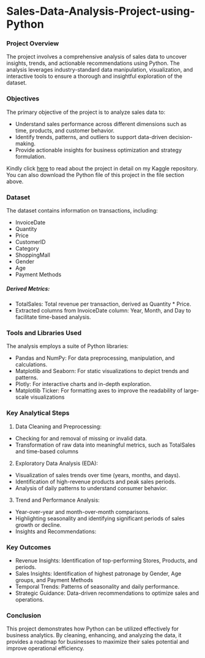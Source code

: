 # Sales-Data-Analysis-Project-using-Python

### Project Overview
The project involves a comprehensive analysis of sales data to uncover insights, trends, and actionable recommendations using Python. The analysis leverages industry-standard data manipulation, visualization, and interactive tools to ensure a thorough and insightful exploration of the dataset.

### Objectives
The primary objective of the project is to analyze sales data to:
- Understand sales performance across different dimensions such as time, products, and customer behavior.
- Identify trends, patterns, and outliers to support data-driven decision-making.
- Provide actionable insights for business optimization and strategy formulation.
  
Kindly click [here](https://www.kaggle.com/code/ochiabutokelechi/sales-data-analysis-with-python) to read about the project in detail on my Kaggle repository. You can also download the Python file of this project in the file section above.

### Dataset
The dataset contains information on transactions, including:
- InvoiceDate
- Quantity
- Price
- CustomerID
- Category
- ShoppingMall
- Gender
- Age
- Payment Methods	

##### Derived Metrics:
- TotalSales: Total revenue per transaction, derived as Quantity * Price.
- Extracted columns from InvoiceDate column: Year, Month, and Day to facilitate time-based analysis.

### Tools and Libraries Used
The analysis employs a suite of Python libraries:
- Pandas and NumPy: For data preprocessing, manipulation, and calculations.
- Matplotlib and Seaborn: For static visualizations to depict trends and patterns.
- Plotly: For interactive charts and in-depth exploration.
- Matplotlib Ticker: For formatting axes to improve the readability of large-scale visualizations

### Key Analytical Steps
1. Data Cleaning and Preprocessing:
- Checking for and removal of missing or invalid data.
- Transformation of raw data into meaningful metrics, such as TotalSales and time-based columns

2. Exploratory Data Analysis (EDA):
- Visualization of sales trends over time (years, months, and days).
- Identification of high-revenue products and peak sales periods.
- Analysis of daily patterns to understand consumer behavior.

3. Trend and Performance Analysis:
- Year-over-year and month-over-month comparisons.
- Highlighting seasonality and identifying significant periods of sales growth or decline.
- Insights and Recommendations:

### Key Outcomes
- Revenue Insights: Identification of top-performing Stores, Products, and periods.
- Sales Insights: Identification of highest patronage by Gender, Age groups, and Payment Methods
- Temporal Trends: Patterns of seasonality and daily performance.
- Strategic Guidance: Data-driven recommendations to optimize sales and operations.

### Conclusion
This project demonstrates how Python can be utilized effectively for business analytics. By cleaning, enhancing, and analyzing the data, it provides a roadmap for businesses to maximize their sales potential and improve operational efficiency.
